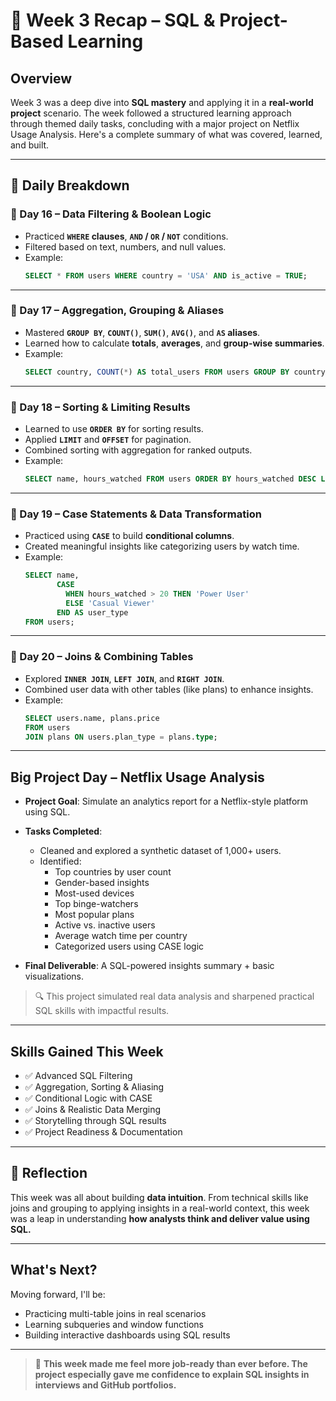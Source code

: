 # 📅 Week 3 Recap – SQL & Project-Based Learning

## Overview

Week 3 was a deep dive into **SQL mastery** and applying it in a **real-world project** scenario. The week followed a structured learning approach through themed daily tasks, concluding with a major project on Netflix Usage Analysis. Here's a complete summary of what was covered, learned, and built.

---

## 📆 Daily Breakdown

### 🧠 Day 16 – Data Filtering & Boolean Logic

- Practiced **`WHERE` clauses**, **`AND` / `OR` / `NOT`** conditions.
- Filtered based on text, numbers, and null values.
- Example:
  ```sql
  SELECT * FROM users WHERE country = 'USA' AND is_active = TRUE;
  ```

---

### 🧠 Day 17 – Aggregation, Grouping & Aliases

- Mastered **`GROUP BY`**, **`COUNT()`**, **`SUM()`**, **`AVG()`**, and **`AS` aliases**.
- Learned how to calculate **totals**, **averages**, and **group-wise summaries**.
- Example:
  ```sql
  SELECT country, COUNT(*) AS total_users FROM users GROUP BY country;
  ```

---

### 🧠 Day 18 – Sorting & Limiting Results

- Learned to use **`ORDER BY`** for sorting results.
- Applied **`LIMIT`** and **`OFFSET`** for pagination.
- Combined sorting with aggregation for ranked outputs.
- Example:
  ```sql
  SELECT name, hours_watched FROM users ORDER BY hours_watched DESC LIMIT 10;
  ```

---

### 🧠 Day 19 – Case Statements & Data Transformation

- Practiced using **`CASE`** to build **conditional columns**.
- Created meaningful insights like categorizing users by watch time.
- Example:
  ```sql
  SELECT name,
         CASE
           WHEN hours_watched > 20 THEN 'Power User'
           ELSE 'Casual Viewer'
         END AS user_type
  FROM users;
  ```

---

### 🧠 Day 20 – Joins & Combining Tables

- Explored **`INNER JOIN`**, **`LEFT JOIN`**, and **`RIGHT JOIN`**.
- Combined user data with other tables (like plans) to enhance insights.
- Example:
  ```sql
  SELECT users.name, plans.price
  FROM users
  JOIN plans ON users.plan_type = plans.type;
  ```

---

## Big Project Day – Netflix Usage Analysis

- **Project Goal**: Simulate an analytics report for a Netflix-style platform using SQL.
- **Tasks Completed**:
  - Cleaned and explored a synthetic dataset of 1,000+ users.
  - Identified:
    - Top countries by user count
    - Gender-based insights
    - Most-used devices
    - Top binge-watchers
    - Most popular plans
    - Active vs. inactive users
    - Average watch time per country
    - Categorized users using CASE logic

- **Final Deliverable**: A SQL-powered insights summary + basic visualizations.

> 🔍 This project simulated real data analysis and sharpened practical SQL skills with impactful results.

---

## Skills Gained This Week

- ✅ Advanced SQL Filtering
- ✅ Aggregation, Sorting & Aliasing
- ✅ Conditional Logic with CASE
- ✅ Joins & Realistic Data Merging
- ✅ Storytelling through SQL results
- ✅ Project Readiness & Documentation

---

## 🧠 Reflection

This week was all about building **data intuition**. From technical skills like joins and grouping to applying insights in a real-world context, this week was a leap in understanding **how analysts think and deliver value using SQL.**

---

## What's Next?

Moving forward, I'll be:
- Practicing multi-table joins in real scenarios
- Learning subqueries and window functions
- Building interactive dashboards using SQL results

---

> 💼 **This week made me feel more job-ready than ever before. The project especially gave me confidence to explain SQL insights in interviews and GitHub portfolios.**

